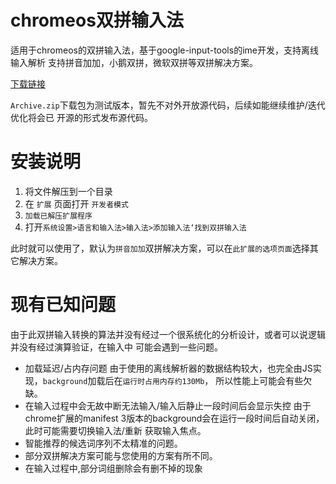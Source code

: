 # chromeos双拼输入法

适用于chromeos的双拼输入法，基于google-input-tools的ime开发，支持离线输入解析
支持拼音加加，小鹅双拼，微软双拼等双拼解决方案。

[下载链接](https://gitee.com/kaiserzh/chromeos-shuangpin-ime/releases/0.0.1)

`Archive.zip`下载包为测试版本，暂先不对外开放源代码，后续如能继续维护/迭代优化将会已
开源的形式发布源代码。

# 安装说明
1. 将文件解压到一个目录
2. 在 `扩展` 页面打开 `开发者模式`
3. `加载已解压扩展程序`
4. 打开`系统设置>语言和输入法>输入法>添加输入法‘找到双拼输入法 `

此时就可以使用了，默认为`拼音加加`双拼解决方案，可以在`此扩展的选项页面`选择其它解决方案。


# 现有已知问题

由于此双拼输入转换的算法并没有经过一个很系统化的分析设计，或者可以说逻辑并没有经过演算验证，在输入中
可能会遇到一些问题。

- 加载延迟/占内存问题
由于使用的离线解析器的数据结构较大，也完全由JS实现，`background`加载后在`运行时占用内存约130Mb`，
所以性能上可能会有些欠缺。
- 在输入过程中会无故中断无法输入/输入后静止一段时间后会显示失控
由于chrome扩展的manifest 3版本的background会在运行一段时间后自动关闭，此时可能需要切换输入法/重新
获取输入焦点。
- 智能推荐的候选词序列不太精准的问题。
- 部分双拼解决方案可能与您使用的方案有所不同。
- 在输入过程中,部分词组删除会有删不掉的现象

